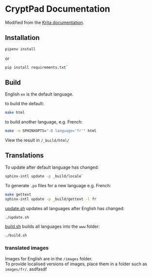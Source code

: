 
# CryptPad Documentation

Modified from the [Krita documentation](https://invent.kde.org/documentation/docs-krita-org/-/tree/master/).

## Installation 

```bash
pipenv install
```
or
```bash
pip install requirements.txt` 
```

## Build

English `en` is the default language.

to build the default:  
```bash
make html
```

to build another language, e.g. French: 
```bash
make -e SPHINXOPTS="-D language='fr'" html
```

View the result in `/_build/html/`

## Translations

To update after default language has changed:  
```bash
sphinx-intl update -p _build/locale`
```

To generate `.po` files for a new language e.g. French:  
```bash
make gettext
sphinx-intl update -p _build/gettext -l fr
```

[update.sh](update.sh) updates all languages after English has changed: 
```bash
./update.sh
```

[build.sh](build.sh) builds all languages into the `www` folder: 
```bash
./build.sh
```

### translated images
Images for English are in the `/images` folder.  
To provide localised versions of images, place them in a folder such as `images/fr/`. asdfasdf
